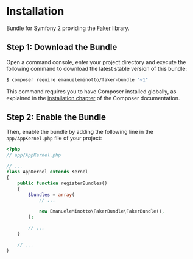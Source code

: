Installation
============

Bundle for Symfony 2 providing the [Faker](https://github.com/fzaninotto/Faker) library.

Step 1: Download the Bundle
---------------------------

Open a command console, enter your project directory and execute the
following command to download the latest stable version of this bundle:

```bash
$ composer require emanueleminotto/faker-bundle "~1"
```

This command requires you to have Composer installed globally, as explained
in the [installation chapter](https://getcomposer.org/doc/00-intro.md)
of the Composer documentation.

Step 2: Enable the Bundle
-------------------------

Then, enable the bundle by adding the following line in the `app/AppKernel.php`
file of your project:

```php
<?php
// app/AppKernel.php

// ...
class AppKernel extends Kernel
{
    public function registerBundles()
    {
        $bundles = array(
            // ...

            new EmanueleMinotto\FakerBundle\FakerBundle(),
        );

        // ...
    }

    // ...
}
```
